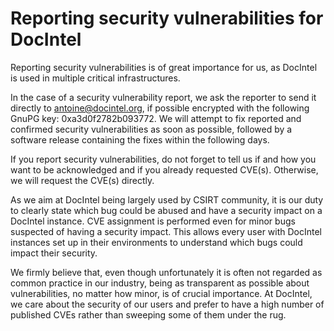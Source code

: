 # Reporting security vulnerabilities for DocIntel

Reporting security vulnerabilities is of great importance for us, as DocIntel is used in multiple critical infrastructures.

In the case of a security vulnerability report, we ask the reporter to send it directly to antoine@docintel.org, if possible encrypted with the following GnuPG key: 0xa3d0f2782b093772. We will attempt to fix reported and confirmed security vulnerabilities as soon as possible, followed by a software release containing the fixes within the following days.

If you report security vulnerabilities, do not forget to tell us if and how you want to be acknowledged and if you already requested CVE(s). Otherwise, we will request the CVE(s) directly.

As we aim at DocIntel being largely used by CSIRT community, it is our duty to clearly state which bug could be abused and have a security impact on a DocIntel instance. CVE assignment is performed even for minor bugs suspected of having a security impact. This allows every user with DocIntel instances set up in their environments to understand which bugs could impact their security.

We firmly believe that, even though unfortunately it is often not regarded as common practice in our industry, being as transparent as possible about vulnerabilities, no matter how minor, is of crucial importance. At DocIntel, we care about the security of our users and prefer to have a high number of published CVEs rather than sweeping some of them under the rug.
